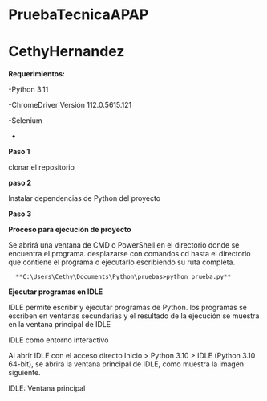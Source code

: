 # PruebaTecnicaAPAP

# CethyHernandez

**Requerimientos:**

-Python 3.11

-ChromeDriver Versión 112.0.5615.121

-Selenium

-

**Paso 1**

clonar el repositorio

**paso 2**

Instalar dependencias de Python del proyecto

**Paso 3**

**Proceso para ejecución de proyecto**

Se abrirá una ventana de CMD o PowerShell en el directorio donde se encuentra el programa.
desplazarse con comandos cd hasta el directorio que contiene el programa o ejecutarlo escribiendo su ruta completa.

      **C:\Users\Cethy\Documents\Python\pruebas>python prueba.py**

**Ejecutar programas en IDLE**

IDLE permite escribir y ejecutar programas de Python. los programas se escriben en ventanas secundarias y el resultado de la 
ejecución se muestra en la ventana principal de IDLE

IDLE como entorno interactivo

Al abrir IDLE con el acceso directo Inicio > Python 3.10 > IDLE (Python 3.10 64-bit), se abrirá la ventana principal de IDLE, como 
muestra la imagen siguiente.

IDLE: Ventana principal
